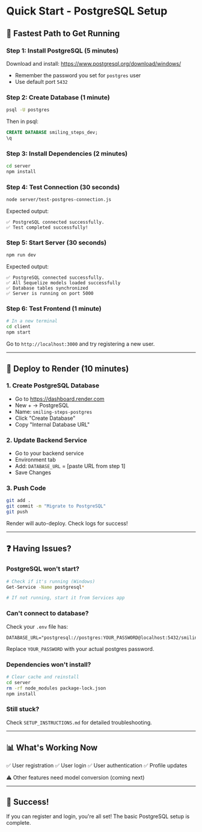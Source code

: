 # Quick Start - PostgreSQL Setup

## 🚀 Fastest Path to Get Running

### Step 1: Install PostgreSQL (5 minutes)
Download and install: https://www.postgresql.org/download/windows/
- Remember the password you set for `postgres` user
- Use default port `5432`

### Step 2: Create Database (1 minute)
```bash
psql -U postgres
```
Then in psql:
```sql
CREATE DATABASE smiling_steps_dev;
\q
```

### Step 3: Install Dependencies (2 minutes)
```bash
cd server
npm install
```

### Step 4: Test Connection (30 seconds)
```bash
node server/test-postgres-connection.js
```

Expected output:
```
✅ PostgreSQL connected successfully.
✅ Test completed successfully!
```

### Step 5: Start Server (30 seconds)
```bash
npm run dev
```

Expected output:
```
✅ PostgreSQL connected successfully.
✅ All Sequelize models loaded successfully
✅ Database tables synchronized
✅ Server is running on port 5000
```

### Step 6: Test Frontend (1 minute)
```bash
# In a new terminal
cd client
npm start
```

Go to `http://localhost:3000` and try registering a new user.

---

## 🎯 Deploy to Render (10 minutes)

### 1. Create PostgreSQL Database
- Go to https://dashboard.render.com
- New + → PostgreSQL
- Name: `smiling-steps-postgres`
- Click "Create Database"
- Copy "Internal Database URL"

### 2. Update Backend Service
- Go to your backend service
- Environment tab
- Add: `DATABASE_URL` = [paste URL from step 1]
- Save Changes

### 3. Push Code
```bash
git add .
git commit -m "Migrate to PostgreSQL"
git push
```

Render will auto-deploy. Check logs for success!

---

## ❓ Having Issues?

### PostgreSQL won't start?
```bash
# Check if it's running (Windows)
Get-Service -Name postgresql*

# If not running, start it from Services app
```

### Can't connect to database?
Check your `.env` file has:
```
DATABASE_URL="postgresql://postgres:YOUR_PASSWORD@localhost:5432/smiling_steps_dev"
```
Replace `YOUR_PASSWORD` with your actual postgres password.

### Dependencies won't install?
```bash
# Clear cache and reinstall
cd server
rm -rf node_modules package-lock.json
npm install
```

### Still stuck?
Check `SETUP_INSTRUCTIONS.md` for detailed troubleshooting.

---

## 📊 What's Working Now

✅ User registration
✅ User login
✅ User authentication
✅ Profile updates

⚠️ Other features need model conversion (coming next)

---

## 🎉 Success!

If you can register and login, you're all set! The basic PostgreSQL setup is complete.